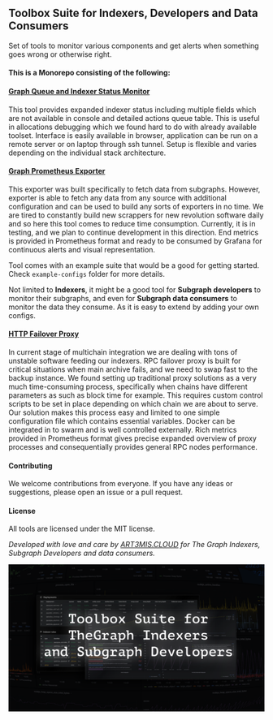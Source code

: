## Toolbox Suite for Indexers, Developers and Data Consumers

Set of tools to monitor various components and get alerts when something goes wrong or otherwise right.

#### This is a Monorepo consisting of the following:

#### [Graph Queue and Indexer Status Monitor](graph-queue-monitor)

This tool provides expanded indexer status including multiple fields which are not available in console and detailed actions queue table. This is useful in allocations debugging which we found hard to do with already available toolset. Interface is easily available in browser, application can be run on a remote server or on laptop through ssh tunnel. Setup is flexible and varies depending on the individual stack architecture.

#### [Graph Prometheus Exporter](graph-prom-exporter)

This exporter was built specifically to fetch data from subgraphs. However, exporter is able to fetch any data from any source with additional configuration and can be used to build any sorts of exporters in no time. We are tired to constantly build new scrappers for new revolution software daily and so here this tool comes to reduce time consumption. Currently, it is in testing, and we plan to continue development in this direction. End metrics is provided in Prometheus format and ready to be consumed by Grafana for continuous alerts and visual representation.

Tool comes with an example suite that would be a good for getting started. Check `example-configs` folder for more details.

Not limited to **Indexers**, it might be a good tool for **Subgraph developers** to monitor their subgraphs, and even for **Subgraph data consumers** to monitor the data they consume. As it is easy to extend by adding your own configs.

#### [HTTP Failover Proxy](rpc-failover-proxy)

In current stage of multichain integration we are dealing with tons of unstable software feeding our indexers. RPC failover proxy is built for critical situations when main archive fails, and we need to swap fast to the backup instance. We found setting up traditional proxy solutions as  a very much time-consuming process, specifically when chains have different parameters as such as block time for example. This requires custom control scripts to be set in place depending on which chain we are about to serve. Our solution makes this process easy and limited to one simple configuration file which contains essential variables. Docker can be integrated in to swarm and is well controlled externally. Rich metrics provided in Prometheus format gives precise expanded overview of proxy processes and consequentially provides general RPC nodes performance.

#### Contributing

We welcome contributions from everyone. If you have any ideas or suggestions, please open an issue or a pull request.

#### License

All tools are licensed under the MIT license.

*Developed with love and care by [ART3MIS.CLOUD](https://art3mis.cloud) for The Graph Indexers, Subgraph Developers and data consumers.*

![image](toolbox.png)

